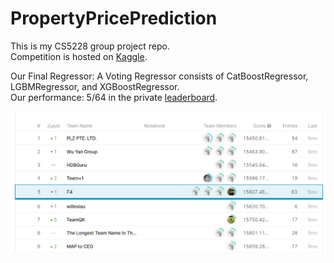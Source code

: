# PropertyPricePrediction

This is my CS5228 group project repo. \
Competition is hosted on [Kaggle](https://www.kaggle.com/c/cs5228-2020-semester-2-final-project/overview). 


Our Final Regressor: A Voting Regressor consists of CatBoostRegressor, LGBMRegressor, and XGBoostRegressor.  
Our performance: 5/64 in the private [leaderboard](https://www.kaggle.com/c/cs5228-2020-semester-2-final-project/leaderboard).

![screenshot](https://github.com/YingxuH/PropertyPricePrediction/blob/main/screenshot.PNG)
